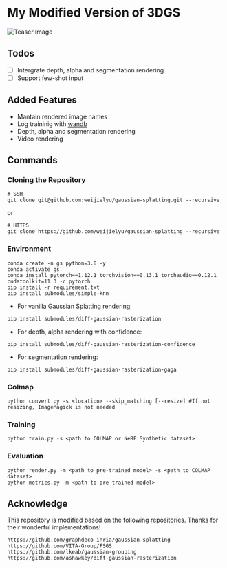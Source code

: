 # My Modified Version of 3DGS
![Teaser image](assets/teaser.png)

## Todos

- [ ] Intergrate depth, alpha and segmentation rendering
- [ ] Support few-shot input

## Added Features
- Mantain rendered image names
- Log traininig with [wandb](https://wandb.ai/site)
- Depth, alpha and segmentation rendering
- Video rendering

## Commands

### Cloning the Repository
```
# SSH
git clone git@github.com:weijielyu/gaussian-splatting.git --recursive
```
or
```
# HTTPS
git clone https://github.com/weijielyu/gaussian-splatting --recursive
```

### Environment
```
conda create -n gs python=3.8 -y
conda activate gs
conda install pytorch==1.12.1 torchvision==0.13.1 torchaudio==0.12.1 cudatoolkit=11.3 -c pytorch
pip install -r requirement.txt
pip install submodules/simple-knn
```
- For vanilla Gaussian Splatting rendering:
```
pip install submodules/diff-gaussian-rasterization
```
- For depth, alpha rendering with confidence:
```
pip install submodules/diff-gaussian-rasterization-confidence
```
- For segmentation rendering:
```
pip install submodules/diff-gaussian-rasterization-gaga
```

### Colmap
```
python convert.py -s <location> --skip_matching [--resize] #If not resizing, ImageMagick is not needed
```

### Training
```
python train.py -s <path to COLMAP or NeRF Synthetic dataset>
```
### Evaluation
```
python render.py -m <path to pre-trained model> -s <path to COLMAP dataset>
python metrics.py -m <path to pre-trained model>
```


## Acknowledge
This repository is modified based on the following repositories. Thanks for their wonderful implementations!
```
https://github.com/graphdeco-inria/gaussian-splatting
https://github.com/VITA-Group/FSGS
https://github.com/lkeab/gaussian-grouping
https://github.com/ashawkey/diff-gaussian-rasterization
```